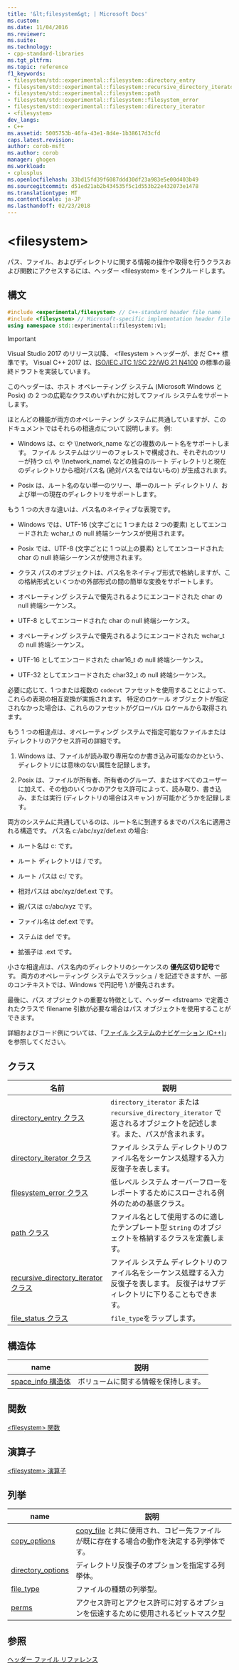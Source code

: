 ```yaml
---
title: '&lt;filesystem&gt; | Microsoft Docs'
ms.custom: 
ms.date: 11/04/2016
ms.reviewer: 
ms.suite: 
ms.technology:
- cpp-standard-libraries
ms.tgt_pltfrm: 
ms.topic: reference
f1_keywords:
- filesystem/std::experimental::filesystem::directory_entry
- filesystem/std::experimental::filesystem::recursive_directory_iterator
- filesystem/std::experimental::filesystem::path
- filesystem/std::experimental::filesystem::filesystem_error
- filesystem/std::experimental::filesystem::directory_iterator
- <filesystem>
dev_langs:
- C++
ms.assetid: 5005753b-46fa-43e1-8d4e-1b38617d3cfd
caps.latest.revision: 
author: corob-msft
ms.author: corob
manager: ghogen
ms.workload:
- cplusplus
ms.openlocfilehash: 33bd15fd39f6087ddd30df23a983e5e00d403b49
ms.sourcegitcommit: d51ed21ab2b434535f5c1d553b22e432073e1478
ms.translationtype: MT
ms.contentlocale: ja-JP
ms.lasthandoff: 02/23/2018
---
```

# <a name="ltfilesystemgt"></a>&lt;filesystem&gt;
パス、ファイル、およびディレクトリに関する情報の操作や取得を行うクラスおよび関数にアクセスするには、ヘッダー &lt;filesystem> をインクルードします。  
  
## <a name="syntax"></a>構文  
  
```cpp  
#include <experimental/filesystem> // C++-standard header file name  
#include <filesystem> // Microsoft-specific implementation header file name  
using namespace std::experimental::filesystem::v1;  
```  
  
> [!IMPORTANT]
>  Visual Studio 2017 のリリース以降、 \<filesystem > ヘッダーが、まだ C++ 標準です。 Visual C++ 2017 は、[ISO/IEC JTC 1/SC 22/WG 21 N4100](http://www.open-std.org/jtc1/sc22/wg21/docs/papers/2014/n4100.pdf) の標準の最終ドラフトを実装しています。  
  
 このヘッダーは、ホスト オペレーティング システム (Microsoft Windows と Posix) の 2 つの広範なクラスのいずれかに対してファイル システムをサポートします。  
  
 ほとんどの機能が両方のオペレーティング システムに共通していますが、このドキュメントではそれらの相違点について説明します。 例:  
  
-   Windows は、c: や \\\network_name などの複数のルート名をサポートします。 ファイル システムはツリーのフォレストで構成され、それぞれのツリーが持つ c:\ や \\\network_name\\ などの独自のルート ディレクトリと現在のディレクトリから相対パス名 (絶対パス名ではないもの) が生成されます。  
  
-   Posix は、ルート名のない単一のツリー、単一のルート ディレクトリ /、および単一の現在のディレクトリをサポートします。  
  
 もう 1 つの大きな違いは、パス名のネイティブな表現です。  
  
-   Windows では、UTF-16 (文字ごとに 1 つまたは 2 つの要素) としてエンコードされた wchar_t の null 終端シーケンスが使用されます。  
  
-   Posix では、UTF-8 (文字ごとに 1 つ以上の要素) としてエンコードされた char の null 終端シーケンスが使用されます。  
  
-   クラス パスのオブジェクトは、パス名をネイティブ形式で格納しますが、この格納形式といくつかの外部形式の間の簡単な変換をサポートします。  
  
-   オペレーティング システムで優先されるようにエンコードされた char の null 終端シーケンス。  
  
-   UTF-8 としてエンコードされた char の null 終端シーケンス。  
  
-   オペレーティング システムで優先されるようにエンコードされた wchar_t の null 終端シーケンス。  
  
-   UTF-16 としてエンコードされた char16_t の null 終端シーケンス。  
  
-   UTF-32 としてエンコードされた char32_t の null 終端シーケンス。  
  
 必要に応じて、1 つまたは複数の `codecvt` ファセットを使用することによって、これらの表現の相互変換が実施されます。 特定のロケール オブジェクトが指定されなかった場合は、これらのファセットがグローバル ロケールから取得されます。  
  
 もう 1 つの相違点は、オペレーティング システムで指定可能なファイルまたはディレクトリのアクセス許可の詳細です。  
  
1.  Windows は、ファイルが読み取り専用なのか書き込み可能なのかという、ディレクトリには意味のない属性を記録します。  
  
2.  Posix は、ファイルが所有者、所有者のグループ、またはすべてのユーザーに加えて、その他のいくつかのアクセス許可によって、読み取り、書き込み、または実行 (ディレクトリの場合はスキャン) が可能かどうかを記録します。  
  
 両方のシステムに共通しているのは、ルート名に到達するまでのパス名に適用される構造です。 パス名 c:/abc/xyz/def.ext の場合:  
  
-   ルート名は c: です。  
  
-   ルート ディレクトリは / です。  
  
-   ルート パスは c:/ です。  
  
-   相対パスは abc/xyz/def.ext です。  
  
-   親パスは c:/abc/xyz です。  
  
-   ファイル名は def.ext です。  
  
-   ステムは def です。  
  
-   拡張子は .ext です。  
  
 小さな相違点は、パス名内のディレクトリのシーケンスの **優先区切り記号**です。 両方のオペレーティング システムでスラッシュ / を記述できますが、一部のコンテキストでは、Windows で円記号 \\ が優先されます。  
  
 最後に、パス オブジェクトの重要な特徴として、ヘッダー \<fstream> で定義されたクラスで filename 引数が必要な場合はパス オブジェクトを使用することができます。  
  
 詳細およびコード例については、「[ファイル システムのナビゲーション (C++)](../standard-library/file-system-navigation.md)」を参照してください。  
  
## <a name="classes"></a>クラス  
  
|名前|説明|  
|----------|-----------------|  
|[directory_entry クラス](../standard-library/directory-entry-class.md)|`directory_iterator` または `recursive_directory_iterator` で返されるオブジェクトを記述します。また、パスが含まれます。|  
|[directory_iterator クラス](../standard-library/directory-iterator-class.md)|ファイル システム ディレクトリのファイル名をシーケンス処理する入力反復子を表します。|  
|[filesystem_error クラス](../standard-library/filesystem-error-class.md)|低レベル システム オーバーフローをレポートするためにスローされる例外のための基底クラス。|  
|[path クラス](../standard-library/path-class.md)|ファイル名として使用するのに適したテンプレート型 `String` のオブジェクトを格納するクラスを定義します。|  
|[recursive_directory_iterator クラス](../standard-library/recursive-directory-iterator-class.md)|ファイル システム ディレクトリのファイル名をシーケンス処理する入力反復子を表します。 反復子はサブディレクトリに下りることもできます。|  
|[file_status クラス](../standard-library/file-status-class.md)|`file_type`をラップします。|  
  
## <a name="structs"></a>構造体  
  
|name|説明|  
|----------|-----------------|  
|[space_info 構造体](../standard-library/space-info-structure.md)|ボリュームに関する情報を保持します。|  
  
## <a name="functions"></a>関数  
 [\<filesystem> 関数](../standard-library/filesystem-functions.md)  
  
## <a name="operators"></a>演算子  
 [\<filesystem> 演算子](../standard-library/filesystem-operators.md)  
  
## <a name="enumerations"></a>列挙  
  
|name|説明|  
|----------|-----------------|  
|[copy_options](../standard-library/filesystem-enumerations.md#copy_options)|[copy_file](http://msdn.microsoft.com/4af7a9b0-8861-45ed-b84e-0307f0669d60) と共に使用され、コピー先ファイルが既に存在する場合の動作を決定する列挙体です。|  
|[directory_options](../standard-library/filesystem-enumerations.md#directory_options)|ディレクトリ反復子のオプションを指定する列挙体。|  
|[file_type](../standard-library/filesystem-enumerations.md#file_type)|ファイルの種類の列挙型。|  
|[perms](../standard-library/filesystem-enumerations.md#perms)|アクセス許可とアクセス許可に対するオプションを伝達するために使用されるビットマスク型|  
  
## <a name="see-also"></a>参照  
 [ヘッダー ファイル リファレンス](../standard-library/cpp-standard-library-header-files.md)




